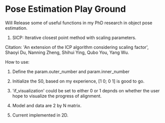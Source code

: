 # Pose Estimation Play Ground
Will Release some of useful functions in my PhD research in object pose estimation.

1. SICP: Iterative closest point method with scaling parameters.

Citation: 'An extension of the ICP algorithm considering scaling factor', Shaoyi Du, Nanning Zheng, Shihui Ying, Qubo You, Yang Wu.

How to use:

1) Define the param.outer_number and param.inner_number

2) Initialize the S0, based on my experience, [1 0; 0 1] is good to go.

3) 'if_visualization' could be set to either 0 or 1 depnds on whether the user hope to visualize the progress of alignment.

4) Model and data are 2 by N matrix.

5) Current implemented in 2D.

